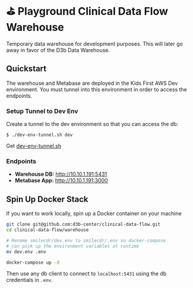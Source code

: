 # ⛳️ Playground Clinical Data Flow Warehouse

Temporary data warehouse for development purposes. This will later go away
in favor of the D3b Data Warehouse.

## Quickstart

The warehouse and Metabase are deployed in the Kids First AWS Dev environment.
You must tunnel into this environment in order to access the endpoints.

### Setup Tunnel to Dev Env
Create a tunnel to the dev environment so that you can access the db:

```shell
$ ./dev-env-tunnel.sh dev
```
Get [dev-env-tunnel.sh](https://github.com/kids-first/aws-infra-toolbox/blob/master/scripts/developer_scripts/dev-env-tunnel)

### Endpoints

- **Warehouse DB:** http://10.10.1.191:5431
- **Metabase App:** http://10.10.1.191:3000

## Spin Up Docker Stack

If you want to work locally, spin up a Docker container on your machine

```bash
git clone git@github.com:d3b-center/clinical-data-flow.git
cd clinical-data-flow/warehouse

# Rename smilecdr/dev.env to smilecdr/.env so docker-compose
# can pick up the environment variables at runtime
mv dev.env .env

docker-compose up -d
```

Then use any db client to connect to `localhost:5431` using the db credentials
in `.env`.
